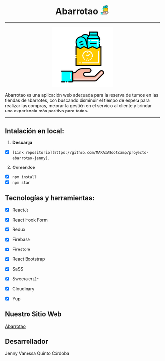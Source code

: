 <h1 align="center">
  Abarrotao
  <img src="https://raw.githubusercontent.com/MAKAIABootcamp/proyecto-abarrotao-jenny/main/src/assets/1.png" width="30px"/>
</h1>

---

<div align="center">
  <img src="https://raw.githubusercontent.com/MAKAIABootcamp/proyecto-abarrotao-jenny/main/src/assets/8.png" width="200px"/>
</div>
<p>
  Abarrotao es una aplicación web adecuada para la reserva de turnos en las tiendas de abarrotes, con buscando disminuir el tiempo de espera para realizar las compras, mejorar la gestión en el servicio al cliente y brindar una experiencia más positiva para todos.
</p>

---

## Intalación en local:
1. **Descarga**
- [X] `[Link repositorio](https://github.com/MAKAIABootcamp/proyecto-abarrotao-jenny)`.

2. **Comandos** 
- [X] `npm install`
- [X] `npm star`

## Tecnologías y herramientas:
- [X] ReactJs
- [X] React Hook Form
- [X] Redux
- [X] Firebase
- [X] Firestore
- [X] React Bootstrap
- [X] SaSS
- [X] Sweetalert2- 
- [X] Cloudinary
- [X] Yup



## Nuestro Sitio Web
<a href="https://abarrotao-92241.firebaseapp.com/" target="_blank" rel="noreferrer">Abarrotao</a>

## Desarrollador
<p>
 Jenny Vanessa Quinto Córdoba
</p>


